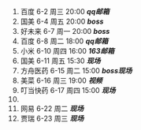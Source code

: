 1. 百度 6-2 周三 20:00 ***qq邮箱***
2. 国美 6-4 周五 20:00  ***boss***
3. 好未来 6-7 周一 20:00 ***boss***
4. 百度 6-8 周二 18:00 ***qq邮箱***
5. 小米 6-10 周四 16:00 ***163邮箱***
7. 国美 6-11 周五 15:30 ***现场***
7. 方舟医药 6-15 周二 15:00 ***boss现场***
8. 美菜 6-16 周三 19:00 ***视频***
9. 叮当快药 6-17 周四 15:00 ***现场***
10. 
11. 网易 6-22 周二 ***现场***
12. 贾瑞 6-23 周三 ***现场***

